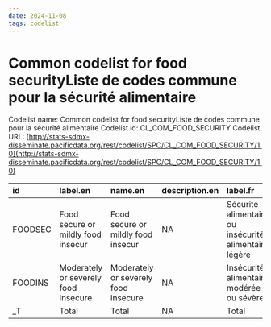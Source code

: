 ```yaml
---
date: 2024-11-08
tags: codelist
---
```


# Common codelist for food securityListe de codes commune pour la sécurité alimentaire

Codelist name: Common codelist for food securityListe de codes commune pour la sécurité alimentaire
Codelist id: CL_COM_FOOD_SECURITY
Codelist URL: [http://stats-sdmx-disseminate.pacificdata.org/rest/codelist/SPC/CL_COM_FOOD_SECURITY/1.0](http://stats-sdmx-disseminate.pacificdata.org/rest/codelist/SPC/CL_COM_FOOD_SECURITY/1.0)

|id      |label.en                             |name.en                              |description.en |label.fr                                              |name.fr                                               |description.fr |
|:-------|:------------------------------------|:------------------------------------|:--------------|:-----------------------------------------------------|:-----------------------------------------------------|:--------------|
|FOODSEC |Food secure or mildly food insecur   |Food secure or mildly food insecur   |NA             |Sécurité alimentaire ou insécurité alimentaire légère |Sécurité alimentaire ou insécurité alimentaire légère |NA             |
|FOODINS |Moderately or severely food insecure |Moderately or severely food insecure |NA             |Insécurité alimentaire modérée ou sévère              |Insécurité alimentaire modérée ou sévère              |NA             |
|_T      |Total                                |Total                                |NA             |Total                                                 |Total                                                 |NA             |
